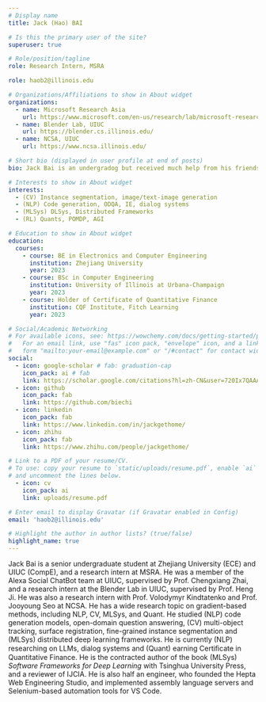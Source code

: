 ```yaml
---
# Display name
title: Jack (Hao) BAI

# Is this the primary user of the site?
superuser: true

# Role/position/tagline
role: Research Intern, MSRA

role: haob2@illinois.edu

# Organizations/Affiliations to show in About widget
organizations:
  - name: Microsoft Research Asia
    url: https://www.microsoft.com/en-us/research/lab/microsoft-research-asia/
  - name: Blender Lab, UIUC
    url: https://blender.cs.illinois.edu/
  - name: NCSA, UIUC
    url: https://www.ncsa.illinois.edu/

# Short bio (displayed in user profile at end of posts)
bio: Jack Bai is an undergradog but received much help from his friends and professors. He is very thankful for all those who helped him with his research and engineering works.

# Interests to show in About widget
interests:
  - (CV) Instance segmentation, image/text-image generation
  - (NLP) Code generation, ODQA, IE, dialog systems
  - (MLSys) DLSys, Distributed Frameworks
  - (RL) Quants, POMDP, AGI

# Education to show in About widget
education:
  courses:
    - course: BE in Electronics and Computer Engineering
      institution: Zhejiang University
      year: 2023
    - course: BSc in Computer Engineering
      institution: University of Illinois at Urbana-Champaign
      year: 2023
    - course: Holder of Certificate of Quantitative Finance
      institution: CQF Institute, Fitch Learning
      year: 2023

# Social/Academic Networking
# For available icons, see: https://wowchemy.com/docs/getting-started/page-builder/#icons
#   For an email link, use "fas" icon pack, "envelope" icon, and a link in the
#   form "mailto:your-email@example.com" or "/#contact" for contact widget.
social:
  - icon: google-scholar # fab: graduation-cap
    icon_pack: ai # fab
    link: https://scholar.google.com/citations?hl=zh-CN&user=720Ix7QAAAAJ
  - icon: github
    icon_pack: fab
    link: https://github.com/biechi
  - icon: linkedin
    icon_pack: fab
    link: https://www.linkedin.com/in/jackgethome/
  - icon: zhihu
    icon_pack: fab
    link: https://www.zhihu.com/people/jackgethome/

# Link to a PDF of your resume/CV.
# To use: copy your resume to `static/uploads/resume.pdf`, enable `ai` icons in `params.toml`,
# and uncomment the lines below.
  - icon: cv
    icon_pack: ai
    link: uploads/resume.pdf

# Enter email to display Gravatar (if Gravatar enabled in Config)
email: 'haob2@illinois.edu'

# Highlight the author in author lists? (true/false)
highlight_name: true
---
```


Jack Bai is a senior undergraduate student at Zhejiang University (ECE) and UIUC (CompE), and a research intern at MSRA. He was a member of the Alexa Social ChatBot team at UIUC, supervised by Prof. Chengxiang Zhai, and a research intern at the Blender Lab in UIUC, supervised by Prof. Heng Ji. He was also a research intern with Prof. Volodymyr Kindtatenko and Prof. Jooyoung Seo at NCSA. He has a wide research topic on gradient-based methods, including NLP, CV, MLSys, and Quant. He studied (NLP) code generation models, open-domain question answering, (CV) multi-object tracking, surface registration, fine-grained instance segmentation and (MLSys) distributed deep learning frameworks. He is currently (NLP) researching on LLMs, dialog systems and (Quant) earning Certiﬁcate in Quantitative Finance. He is the contracted author of the book (MLSys) *Software Frameworks for Deep Learning* with Tsinghua University Press, and a reviewer of IJCIA. He is also half an engineer, who founded the Hepta Web Engineering Studio, and implemented assembly language servers and Selenium-based automation tools for VS Code.

<!-- {{< icon name="download" pack="fas" >}} Download my {{< staticref "uploads/demo_resume.pdf" "newtab" >}}resumé{{< /staticref >}}. -->
